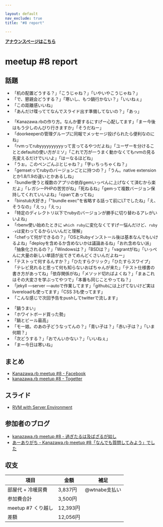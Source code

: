 ```yaml
---

layout: default
nav_exclude: true
title: "#8 report"

---
```


<p> <a href="./"><strong>アナウンスページはこちら</strong></a></p>

meetup #8 report
=================

話題
----

-   「机の配置どうする？」「こうじゃね？」「いやいやこうじゃね？」
-   「で、懇親会どうする？」「寒いし、もつ鍋行かない？」「いいねぇ」
-   「この距離感いいね」
-   「あんだけ喋っててなんでスライド出す準備してないの？」「あっ」

<!-- -->

-   「Kanazawa.rbの作り方。なんか要するにすげー心配してます」「まー今後はもう少しのんびり行きますか」「そうだねー」
-   「doorkeeperの管理グループに同報でメッセージ投げられたら便利なのにね」
-   「rvmってrubyyyyyyyyyyって言ってるやつだよね」「ユーザーを分けることとdefaultの使い方がミソ」「これで万が一うまく動かなくてもrvmの見る先変えるだけでいいよ」「はーなるほどね」
-   「うぉ。このペンごんぶとじゃね？」「字ぃちっちゃくね？」
-   「gemsetってrubyのバージョンごとに持つの？」「うん。native extensionとか1.8/1.9の違いとかあるしね」
-   「bundler使うと複数のアプリの依存gemいっぺんに上げなくて済むから楽だよ」「レガシーPHPの苦労がね」「死ねるね」「gemって複数バージョン保持してくれていいよね」「cpanてあってね」
-   「binstub大好き」「"bundle exec"を省略する話って前にLTでしたね」「え、そうなの」「えっ」「えっ」
-   「特定のディレクトリ以下でrubyのバージョンが勝手に切り替わるアレがいいよね」
-   「rbenv使い始めたときに `which ruby`に変化なくてすげー悩んだけど、`ruby -v`は変わってるからいいんだと理解」
-   「chefって何ができるの？」「OSとRubyインストール後は基本なんでもいけるよね」「deployを含めるか含めないかは議論あるね」「おれ含めない派」「抽象化されるの？」「Windowsは？」「BSDは？」「vagrantがね」「いっぺんに大量の新しい単語が出てきてめんどくさいんだよねー」
-   「テストって何するんすか？」「ひたすらクリック」「ひたすらスワイプ」「テレビ見れると思って何も知らないおばちゃんが来た」「テスト仕様書の書き方があってね」「依存関係がね」「メソッド切ればよくね？」「まぁこれはその大変さを学ぶってやつで」「本番も同じことやってね？」
-   「jekyll —server —autoで作業してます」「githubには上げてないけど実はlivereloadも使ってます」「CSS 3も使ってます」
-   「こんな感じで次回予告をpushしてtwitterで流します」

<!-- -->

-   「鍋うまい」
-   「ホワイトボード買った勢」
-   「鍋とビール最高」
-   「モー娘。のあの子どうなってんの？」「青い子は？」「赤い子は？」「いま何期？」
-   「次どうする？」「おでんいかない？」「いいねぇ」
-   「まー今日は寒いね」

まとめ
------

-   [Kanazawa.rb meetup #8 - Facebook](https://www.facebook.com/media/set/?set=a.525080017534439.1073741826.462234290485679)
-   [kanazawa.rb meetup #8 - Togetter](http://togetter.com/li/491035)

スライド
--------

-   [RVM with Server Environment](http://www.slideshare.net/yizawa/rvm-server)

参加者のブログ
--------------

-   [kanazawa.rb meetup #8 - 過ぎたるは及ばざるが如し](http://cotton-desu.hatenablog.com/entry/2013/04/23/005041)
-   [あーありがち - Kanazawa.rb meetup #8「なんでも質問してみよう」でした](http://aligach.net/diary/20130420.html)

収支
----

 | 項目                  | 金額       | 補足            |
 | --------------------- | ---------- | --------------- |
 | 部屋代 + 冷暖房費     | 3,837円    | @wtnabe支払い   |
 | 参加費合計            | 3,500円    |                 |
 | meetup #7 くり越し    | 12,393円   |                 |
 | 差額                  | 12,056円   |                 |

